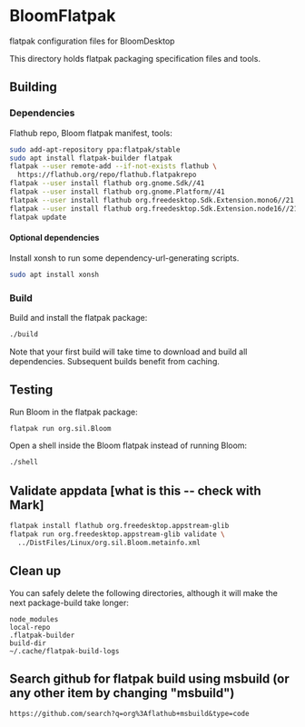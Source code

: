# BloomFlatpak
flatpak configuration files for BloomDesktop

This directory holds flatpak packaging specification files and tools.

## Building

### Dependencies

Flathub repo, Bloom flatpak manifest, tools:

```bash
sudo add-apt-repository ppa:flatpak/stable
sudo apt install flatpak-builder flatpak
flatpak --user remote-add --if-not-exists flathub \
  https://flathub.org/repo/flathub.flatpakrepo
flatpak --user install flathub org.gnome.Sdk//41
flatpak --user install flathub org.gnome.Platform//41
flatpak --user install flathub org.freedesktop.Sdk.Extension.mono6//21.08
flatpak --user install flathub org.freedesktop.Sdk.Extension.node16//21.08
flatpak update
```

#### Optional dependencies

Install xonsh to run some dependency-url-generating scripts.
```bash
sudo apt install xonsh
```

### Build

Build and install the flatpak package:

```bash
./build
```

Note that your first build will take time to download and build all
dependencies. Subsequent builds benefit from caching.

## Testing

Run Bloom in the flatpak package:

```bash
flatpak run org.sil.Bloom
```

Open a shell inside the Bloom flatpak instead of running Bloom:

```bash
./shell
```

## Validate appdata [what is this -- check with Mark]

```bash
flatpak install flathub org.freedesktop.appstream-glib
flatpak run org.freedesktop.appstream-glib validate \
  ../DistFiles/Linux/org.sil.Bloom.metainfo.xml
```

## Clean up

You can safely delete the following directories, although it will make the next
package-build take longer:

```
node_modules
local-repo
.flatpak-builder
build-dir
~/.cache/flatpak-build-logs
```

## Search github for flatpak build using msbuild (or any other item by changing "msbuild")
```
https://github.com/search?q=org%3Aflathub+msbuild&type=code
```

